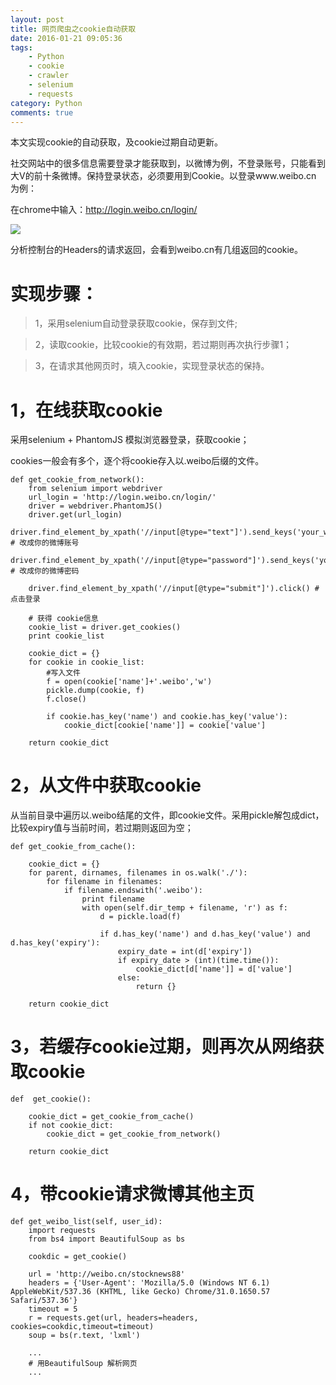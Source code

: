 ```yaml
---
layout: post
title: 网页爬虫之cookie自动获取
date: 2016-01-21 09:05:36
tags: 
	- Python
	- cookie
	- crawler
	- selenium
	- requests 
category: Python
comments: true
---
```


本文实现cookie的自动获取，及cookie过期自动更新。

社交网站中的很多信息需要登录才能获取到，以微博为例，不登录账号，只能看到大V的前十条微博。保持登录状态，必须要用到Cookie。以登录www.weibo.cn 为例：
<!-- more -->
在chrome中输入：http://login.weibo.cn/login/  

![](http://7xo67b.com1.z0.glb.clouddn.com/2016-01-21-cookie.png)

分析控制台的Headers的请求返回，会看到weibo.cn有几组返回的cookie。



# 实现步骤：

> 1，采用selenium自动登录获取cookie，保存到文件;

> 2，读取cookie，比较cookie的有效期，若过期则再次执行步骤1；

> 3，在请求其他网页时，填入cookie，实现登录状态的保持。



# 1，在线获取cookie

采用selenium + PhantomJS 模拟浏览器登录，获取cookie；

cookies一般会有多个，逐个将cookie存入以.weibo后缀的文件。

```
def get_cookie_from_network():
    from selenium import webdriver
    url_login = 'http://login.weibo.cn/login/' 
    driver = webdriver.PhantomJS()
    driver.get(url_login)
    driver.find_element_by_xpath('//input[@type="text"]').send_keys('your_weibo_accout') # 改成你的微博账号
    driver.find_element_by_xpath('//input[@type="password"]').send_keys('your_weibo_password') # 改成你的微博密码

    driver.find_element_by_xpath('//input[@type="submit"]').click() # 点击登录

    # 获得 cookie信息
    cookie_list = driver.get_cookies()
    print cookie_list

    cookie_dict = {}
    for cookie in cookie_list:
        #写入文件
        f = open(cookie['name']+'.weibo','w')
        pickle.dump(cookie, f)
        f.close()

        if cookie.has_key('name') and cookie.has_key('value'):
            cookie_dict[cookie['name']] = cookie['value']

    return cookie_dict
```

# 2，从文件中获取cookie

从当前目录中遍历以.weibo结尾的文件，即cookie文件。采用pickle解包成dict，比较expiry值与当前时间，若过期则返回为空；

```
def get_cookie_from_cache():

    cookie_dict = {}
    for parent, dirnames, filenames in os.walk('./'):
        for filename in filenames:
            if filename.endswith('.weibo'):
                print filename
                with open(self.dir_temp + filename, 'r') as f:
                    d = pickle.load(f)

                    if d.has_key('name') and d.has_key('value') and d.has_key('expiry'):
                        expiry_date = int(d['expiry'])
                        if expiry_date > (int)(time.time()):
                            cookie_dict[d['name']] = d['value']
                        else:
                            return {}

    return cookie_dict
```

# 3，若缓存cookie过期，则再次从网络获取cookie

```
def  get_cookie():

    cookie_dict = get_cookie_from_cache()
    if not cookie_dict:
        cookie_dict = get_cookie_from_network()
    
    return cookie_dict
```

# 4，带cookie请求微博其他主页

```
def get_weibo_list(self, user_id):
    import requests
    from bs4 import BeautifulSoup as bs
    
    cookdic = get_cookie()

    url = 'http://weibo.cn/stocknews88' 
    headers = {'User-Agent': 'Mozilla/5.0 (Windows NT 6.1) AppleWebKit/537.36 (KHTML, like Gecko) Chrome/31.0.1650.57 Safari/537.36'}
    timeout = 5
    r = requests.get(url, headers=headers, cookies=cookdic,timeout=timeout)
    soup = bs(r.text, 'lxml')
    
    ...
    # 用BeautifulSoup 解析网页
    ...
```